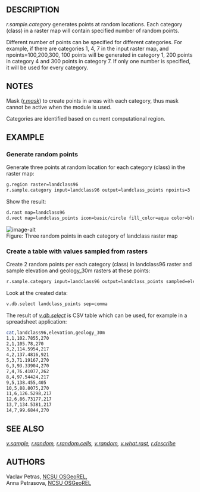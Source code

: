 ## DESCRIPTION

*r.sample.category* generates points at random locations. Each category
(class) in a raster map will contain specified number of random points.

Different number of points can be specified for different categories.
For example, if there are categories 1, 4, 7 in the input raster map,
and npoints=100,200,300, 100 points will be generated in category 1, 200
points in category 4 and 300 points in category 7. If only one number is
specified, it will be used for every category.

## NOTES

Mask
(*[r.mask](https://grass.osgeo.org/grass-stable/manuals/r.mask.html)*)
to create points in areas with each category, thus mask cannot be active
when the module is used.

Categories are identified based on current computational region.

## EXAMPLE

### Generate random points

Generate three points at random location for each category (class) in
the raster map:

```sh
g.region raster=landclass96
r.sample.category input=landclass96 output=landclass_points npoints=3
```

Show the result:

```sh
d.rast map=landclass96
d.vect map=landclass_points icon=basic/circle fill_color=aqua color=blue size=10
```

![image-alt](r.sample.category.png)  
Figure: Three random points in each category of landclass raster map

### Create a table with values sampled from rasters

Create 2 random points per each category (class) in landclass96 raster
and sample elevation and geology\_30m rasters at these points:

```sh
r.sample.category input=landclass96 output=landclass_points sampled=elevation,geology_30m npoints=2
```

Look at the created data:

```sh
v.db.select landclass_points sep=comma
```

The result of
*[v.db.select](https://grass.osgeo.org/grass-stable/manuals/v.db.select.html)*
is CSV table which can be used, for example in a spreadsheet
application:

```sh
cat,landclass96,elevation,geology_30m
1,1,102.7855,270
2,1,105.78,270
3,2,114.5954,217
4,2,137.4816,921
5,3,71.19167,270
6,3,93.33904,270
7,4,76.41077,262
8,4,97.54424,217
9,5,138.455,405
10,5,88.8075,270
11,6,126.5298,217
12,6,86.73177,217
13,7,134.5381,217
14,7,99.6844,270
```

## SEE ALSO

*[v.sample](https://grass.osgeo.org/grass-stable/manuals/v.sample.html),
[r.random](https://grass.osgeo.org/grass-stable/manuals/r.random.html),
[r.random.cells](https://grass.osgeo.org/grass-stable/manuals/r.random.cells.html),
[v.random](https://grass.osgeo.org/grass-stable/manuals/v.random.html),
[v.what.rast](https://grass.osgeo.org/grass-stable/manuals/v.what.rast.html),
[r.describe](https://grass.osgeo.org/grass-stable/manuals/r.describe.html)*

## AUTHORS

Vaclav Petras, [NCSU OSGeoREL](http://gis.ncsu.edu/osgeorel/),  
Anna Petrasova, [NCSU OSGeoREL](http://gis.ncsu.edu/osgeorel/)

